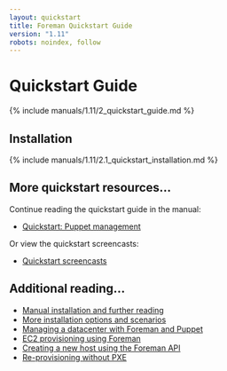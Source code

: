 ```yaml
---
layout: quickstart
title: Foreman Quickstart Guide
version: "1.11"
robots: noindex, follow
---
```


# Quickstart Guide

{% include manuals/1.11/2_quickstart_guide.md %}

## Installation

{% include manuals/1.11/2.1_quickstart_installation.md %}

## More quickstart resources...

Continue reading the quickstart guide in the manual:

* [Quickstart: Puppet management](/manuals/{{page.version}}/index.html#2.2PuppetManagement)

Or view the quickstart screencasts:

* [Quickstart screencasts](/media.html#screencasts)

## Additional reading...

* [Manual installation and further reading](/manuals/{{page.version}}/index.html)
* [More installation options and scenarios](/manuals/{{page.version}}/index.html#3.2.2InstallerOptions)
* [Managing a datacenter with Foreman and Puppet](http://engineering.yakaz.com/managing-an-infrastructure-datacenter-with-foreman-and-puppet.html)
* [EC2 provisioning using Foreman](http://blog.theforeman.org/2012/05/ec2-provisioning-using-foreman.html)
* [Creating a new host using the Foreman API](http://blog.theforeman.org/2012/01/creating-new-host-using-foreman-api.html)
* [Re-provisioning without PXE](http://blog.theforeman.org/2012/01/re-provision-host-without-pxeboot.html)
